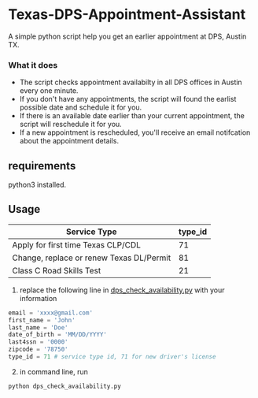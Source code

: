 # Texas-DPS-Appointment-Assistant
A simple python script help you get an earlier appointment at DPS, Austin TX. 

### What it does
* The script checks appointment availabilty in all DPS offices in Austin every one minute. 
* If you don't have any appointments, the script will found the earlist possible date and schedule it for you.
* If there is an available date earlier than your current appointment, the script will reschedule it for you.
* If a new appointment is rescheduled, you'll receive an email notifcation about the appointment details.


## requirements
python3 installed.

## Usage
|Service Type| type_id |
|-|-|
| Apply for first time Texas CLP/CDL | 71|
| Change, replace or renew Texas DL/Permit | 81 |
| Class C Road Skills Test |21|

1. replace the following line in [dps_check_availability.py](https://github.com/Ti-tanium/Texas-DPS-Appointment-Assistant/blob/0eb620007c119587f0f182f83e85b2f4efa5415f/dps_check_availability.py#L8-L13) with your information
```python
email = 'xxxx@gmail.com'
first_name = 'John'
last_name = 'Doe'
date_of_birth = 'MM/DD/YYYY'
last4ssn = '0000'
zipcode = '78750'
type_id = 71 # service type id, 71 for new driver's license
```

2. in command line, run
```bash
python dps_check_availability.py
```
